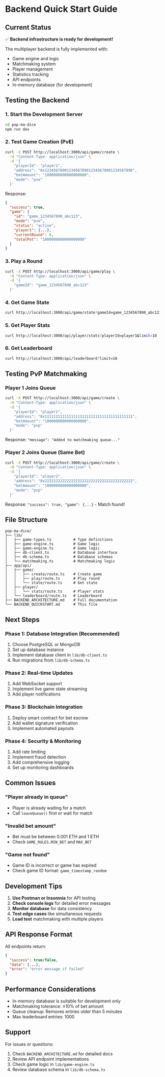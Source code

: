 # Backend Quick Start Guide

## Current Status

✅ **Backend infrastructure is ready for development!**

The multiplayer backend is fully implemented with:
- Game engine and logic
- Matchmaking system
- Player management
- Statistics tracking
- API endpoints
- In-memory database (for development)

## Testing the Backend

### 1. Start the Development Server
```bash
cd pop-ma-dice
npm run dev
```

### 2. Test Game Creation (PvE)

```bash
curl -X POST http://localhost:3000/api/game/create \
  -H "Content-Type: application/json" \
  -d '{
    "playerId": "player1",
    "address": "0x1234567890123456789012345678901234567890",
    "betAmount": "1000000000000000000",
    "mode": "pve"
  }'
```

Response:
```json
{
  "success": true,
  "game": {
    "id": "game_1234567890_abc123",
    "mode": "pve",
    "status": "active",
    "player1": {...},
    "currentRound": 0,
    "totalPot": "1000000000000000000"
  }
}
```

### 3. Play a Round

```bash
curl -X POST http://localhost:3000/api/game/play \
  -H "Content-Type: application/json" \
  -d '{
    "gameId": "game_1234567890_abc123"
  }'
```

### 4. Get Game State

```bash
curl http://localhost:3000/api/game/state?gameId=game_1234567890_abc123
```

### 5. Get Player Stats

```bash
curl http://localhost:3000/api/player/stats?playerId=player1&limit=10
```

### 6. Get Leaderboard

```bash
curl http://localhost:3000/api/leaderboard?limit=10
```

## Testing PvP Matchmaking

### Player 1 Joins Queue
```bash
curl -X POST http://localhost:3000/api/game/create \
  -H "Content-Type: application/json" \
  -d '{
    "playerId": "player1",
    "address": "0x1111111111111111111111111111111111111111",
    "betAmount": "1000000000000000000",
    "mode": "pvp"
  }'
```

Response: `"message": "Added to matchmaking queue..."`

### Player 2 Joins Queue (Same Bet)
```bash
curl -X POST http://localhost:3000/api/game/create \
  -H "Content-Type: application/json" \
  -d '{
    "playerId": "player2",
    "address": "0x2222222222222222222222222222222222222222",
    "betAmount": "1000000000000000000",
    "mode": "pvp"
  }'
```

Response: `"success": true, "game": {...}` - Match found!

## File Structure

```
pop-ma-dice/
├── lib/
│   ├── game-types.ts          # Type definitions
│   ├── game-engine.ts         # Game logic
│   ├── game-engine.ts         # Game logic
│   ├── db-client.ts           # Database interface
│   ├── db-schema.ts           # Database schemas
│   └── matchmaking.ts         # Matchmaking logic
├── app/api/
│   ├── game/
│   │   ├── create/route.ts    # Create game
│   │   ├── play/route.ts      # Play round
│   │   └── state/route.ts     # Get state
│   ├── player/
│   │   └── stats/route.ts     # Player stats
│   └── leaderboard/route.ts   # Leaderboard
├── BACKEND_ARCHITECTURE.md    # Full documentation
└── BACKEND_QUICKSTART.md      # This file
```

## Next Steps

### Phase 1: Database Integration (Recommended)
1. Choose PostgreSQL or MongoDB
2. Set up database instance
3. Implement database client in `lib/db-client.ts`
4. Run migrations from `lib/db-schema.ts`

### Phase 2: Real-time Updates
1. Add WebSocket support
2. Implement live game state streaming
3. Add player notifications

### Phase 3: Blockchain Integration
1. Deploy smart contract for bet escrow
2. Add wallet signature verification
3. Implement automated payouts

### Phase 4: Security & Monitoring
1. Add rate limiting
2. Implement fraud detection
3. Add comprehensive logging
4. Set up monitoring dashboards

## Common Issues

### "Player already in queue"
- Player is already waiting for a match
- Call `leaveQueue()` first or wait for match

### "Invalid bet amount"
- Bet must be between 0.001 ETH and 1 ETH
- Check `GAME_RULES.MIN_BET` and `MAX_BET`

### "Game not found"
- Game ID is incorrect or game has expired
- Check game ID format: `game_timestamp_random`

## Development Tips

1. **Use Postman or Insomnia** for API testing
2. **Check console logs** for detailed error messages
3. **Monitor database** for data consistency
4. **Test edge cases** like simultaneous requests
5. **Load test** matchmaking with multiple players

## API Response Format

All endpoints return:
```json
{
  "success": true/false,
  "data": {...},
  "error": "error message if failed"
}
```

## Performance Considerations

- In-memory database is suitable for development only
- Matchmaking tolerance: ±10% of bet amount
- Queue cleanup: Removes entries older than 5 minutes
- Max leaderboard entries: 1000

## Support

For issues or questions:
1. Check `BACKEND_ARCHITECTURE.md` for detailed docs
2. Review API endpoint implementations
3. Check game logic in `lib/game-engine.ts`
4. Review database schema in `lib/db-schema.ts`

